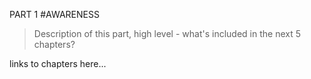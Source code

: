 
PART 1
#AWARENESS

> Description of this part, high level - what's included in the next 5 chapters?

links to chapters here...


















